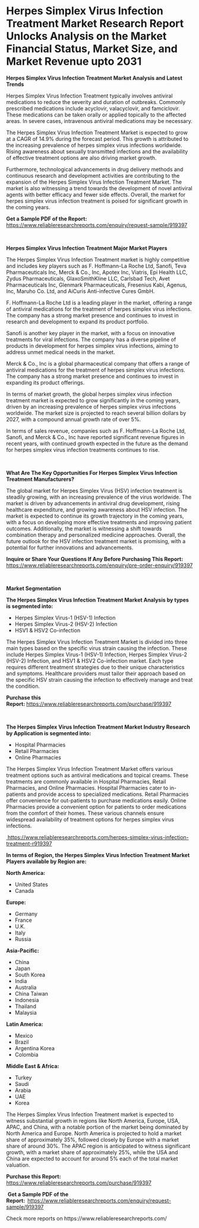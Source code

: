 <p><h1>Herpes Simplex Virus Infection Treatment Market Research Report Unlocks Analysis on the Market Financial Status, Market Size, and Market Revenue upto 2031</h1></p><p><strong>Herpes Simplex Virus Infection Treatment Market Analysis and Latest Trends</strong></p>
<p><p>Herpes Simplex Virus Infection Treatment typically involves antiviral medications to reduce the severity and duration of outbreaks. Commonly prescribed medications include acyclovir, valacyclovir, and famciclovir. These medications can be taken orally or applied topically to the affected areas. In severe cases, intravenous antiviral medications may be necessary.</p><p>The Herpes Simplex Virus Infection Treatment Market is expected to grow at a CAGR of 14.9% during the forecast period. This growth is attributed to the increasing prevalence of herpes simplex virus infections worldwide. Rising awareness about sexually transmitted infections and the availability of effective treatment options are also driving market growth.</p><p>Furthermore, technological advancements in drug delivery methods and continuous research and development activities are contributing to the expansion of the Herpes Simplex Virus Infection Treatment Market. The market is also witnessing a trend towards the development of novel antiviral agents with better efficacy and fewer side effects. Overall, the market for herpes simplex virus infection treatment is poised for significant growth in the coming years.</p></p>
<p><strong>Get a Sample PDF of the Report:&nbsp;</strong> <a href="https://www.reliableresearchreports.com/enquiry/request-sample/919397">https://www.reliableresearchreports.com/enquiry/request-sample/919397</a></p>
<p>&nbsp;</p>
<p><strong>Herpes Simplex Virus Infection Treatment Major Market Players</strong></p>
<p><p>The Herpes Simplex Virus Infection Treatment market is highly competitive and includes key players such as F. Hoffmann-La Roche Ltd, Sanofi, Teva Pharmaceuticals Inc, Merck & Co., Inc, Apotex Inc, Viatris, Epi Health LLC, Zydus Pharmaceuticals, GlaxoSmithKline LLC, Carlsbad Tech, Avet Pharmaceuticals Inc, Glenmark Pharmaceuticals, Fresenius Kabi, Agenus, Inc, Maruho Co. Ltd, and AiCuris Anti-infective Cures GmbH.</p><p>F. Hoffmann-La Roche Ltd is a leading player in the market, offering a range of antiviral medications for the treatment of herpes simplex virus infections. The company has a strong market presence and continues to invest in research and development to expand its product portfolio.</p><p>Sanofi is another key player in the market, with a focus on innovative treatments for viral infections. The company has a diverse pipeline of products in development for herpes simplex virus infections, aiming to address unmet medical needs in the market.</p><p>Merck & Co., Inc is a global pharmaceutical company that offers a range of antiviral medications for the treatment of herpes simplex virus infections. The company has a strong market presence and continues to invest in expanding its product offerings.</p><p>In terms of market growth, the global herpes simplex virus infection treatment market is expected to grow significantly in the coming years, driven by an increasing prevalence of herpes simplex virus infections worldwide. The market size is projected to reach several billion dollars by 2027, with a compound annual growth rate of over 5%.</p><p>In terms of sales revenue, companies such as F. Hoffmann-La Roche Ltd, Sanofi, and Merck & Co., Inc have reported significant revenue figures in recent years, with continued growth expected in the future as the demand for herpes simplex virus infection treatments continues to rise.</p></p>
<p>&nbsp;</p>
<p><strong>What Are The Key Opportunities For Herpes Simplex Virus Infection Treatment Manufacturers?</strong></p>
<p><p>The global market for Herpes Simplex Virus (HSV) infection treatment is steadily growing, with an increasing prevalence of the virus worldwide. The market is driven by advancements in antiviral drug development, rising healthcare expenditure, and growing awareness about HSV infection. The market is expected to continue its growth trajectory in the coming years, with a focus on developing more effective treatments and improving patient outcomes. Additionally, the market is witnessing a shift towards combination therapy and personalized medicine approaches. Overall, the future outlook for the HSV infection treatment market is promising, with a potential for further innovations and advancements.</p></p>
<p><strong>Inquire or Share Your Questions If Any Before Purchasing This Report:</strong> <a href="https://www.reliableresearchreports.com/enquiry/pre-order-enquiry/919397">https://www.reliableresearchreports.com/enquiry/pre-order-enquiry/919397</a></p>
<p>&nbsp;</p>
<p><strong>Market Segmentation</strong></p>
<p><strong>The Herpes Simplex Virus Infection Treatment Market Analysis by types is segmented into:</strong></p>
<p><ul><li>Herpes Simplex Virus-1 (HSV-1) Infection</li><li>Herpes Simplex Virus-2 (HSV-2) Infection</li><li>HSV1 & HSV2 Co-infection</li></ul></p>
<p><p>The Herpes Simplex Virus Infection Treatment Market is divided into three main types based on the specific virus strain causing the infection. These include Herpes Simplex Virus-1 (HSV-1) Infection, Herpes Simplex Virus-2 (HSV-2) Infection, and HSV1 & HSV2 Co-infection market. Each type requires different treatment strategies due to their unique characteristics and symptoms. Healthcare providers must tailor their approach based on the specific HSV strain causing the infection to effectively manage and treat the condition.</p></p>
<p><strong>Purchase this Report:&nbsp;</strong><a href="https://www.reliableresearchreports.com/purchase/919397">https://www.reliableresearchreports.com/purchase/919397</a></p>
<p>&nbsp;</p>
<p><strong>The Herpes Simplex Virus Infection Treatment Market Industry Research by Application is segmented into:</strong></p>
<p><ul><li>Hospital Pharmacies</li><li>Retail Pharmacies</li><li>Online Pharmacies</li></ul></p>
<p><p>The Herpes Simplex Virus Infection Treatment Market offers various treatment options such as antiviral medications and topical creams. These treatments are commonly available in Hospital Pharmacies, Retail Pharmacies, and Online Pharmacies. Hospital Pharmacies cater to in-patients and provide access to specialized medications. Retail Pharmacies offer convenience for out-patients to purchase medications easily. Online Pharmacies provide a convenient option for patients to order medications from the comfort of their homes. These various channels ensure widespread availability of treatment options for herpes simplex virus infections.</p></p>
<p><a href="https://www.reliableresearchreports.com/herpes-simplex-virus-infection-treatment-r919397">&nbsp;https://www.reliableresearchreports.com/herpes-simplex-virus-infection-treatment-r919397</a></p>
<p><strong>In terms of Region, the Herpes Simplex Virus Infection Treatment Market Players available by Region are:</strong></p>
<p>
    <p> <strong> North America: </strong>
        <ul>
            <li>United States</li>
            <li>Canada</li>
        </ul>
        </p> 
    <p> <strong> Europe: </strong>
        <ul>
            <li>Germany</li>
            <li>France</li>
            <li>U.K.</li>
            <li>Italy</li>
            <li>Russia</li>
        </ul>
        </p> 
    <p> <strong> Asia-Pacific: </strong>
        <ul>
            <li>China</li>
            <li>Japan</li>
            <li>South Korea</li>
            <li>India</li>
            <li>Australia</li>
            <li>China Taiwan</li>
            <li>Indonesia</li>
            <li>Thailand</li>
            <li>Malaysia</li>
        </ul>
        </p> 
    <p> <strong> Latin America: </strong>
        <ul>
            <li>Mexico</li>
            <li>Brazil</li>
            <li>Argentina Korea</li>
            <li>Colombia</li>
        </ul>
        </p> 
    <p> <strong> Middle East & Africa: </strong>
        <ul>
            <li>Turkey</li>
            <li>Saudi</li>
            <li>Arabia</li>
            <li>UAE</li>
            <li>Korea</li>
        </ul>
    </p>
    </p>
<p><p>The Herpes Simplex Virus Infection Treatment market is expected to witness substantial growth in regions like North America, Europe, USA, APAC, and China, with a notable portion of the market being dominated by North America and Europe. North America is projected to hold a market share of approximately 35%, followed closely by Europe with a market share of around 30%. The APAC region is anticipated to witness significant growth, with a market share of approximately 25%, while the USA and China are expected to account for around 5% each of the total market valuation.</p></p>
<p><strong>Purchase this Report: </strong><a href="https://www.reliableresearchreports.com/purchase/919397">https://www.reliableresearchreports.com/purchase/919397</a></p>
<p>&nbsp;<strong>Get a Sample PDF of the Report:&nbsp;&nbsp;</strong><a href="https://www.reliableresearchreports.com/enquiry/request-sample/919397">https://www.reliableresearchreports.com/enquiry/request-sample/919397</a></p>
<p><strong></strong></p>
<p>Check more reports on https://www.reliableresearchreports.com/</p>